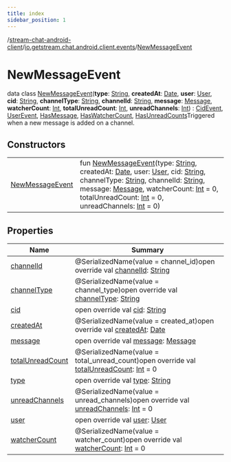 ```yaml
---
title: index
sidebar_position: 1
---
```

/[stream-chat-android-client](../../index.md)/[io.getstream.chat.android.client.events](../index.md)/[NewMessageEvent](index.md)  
  
  
  
# NewMessageEvent  
data class [NewMessageEvent](index.md)(**type**: [String](https://kotlinlang.org/api/latest/jvm/stdlib/kotlin/-string/index.html), **createdAt**: [Date](https://developer.android.com/reference/kotlin/java/util/Date.html), **user**: [User](../../io.getstream.chat.android.client.models/User/index.md), **cid**: [String](https://kotlinlang.org/api/latest/jvm/stdlib/kotlin/-string/index.html), **channelType**: [String](https://kotlinlang.org/api/latest/jvm/stdlib/kotlin/-string/index.html), **channelId**: [String](https://kotlinlang.org/api/latest/jvm/stdlib/kotlin/-string/index.html), **message**: [Message](../../io.getstream.chat.android.client.models/Message/index.md), **watcherCount**: [Int](https://kotlinlang.org/api/latest/jvm/stdlib/kotlin/-int/index.html), **totalUnreadCount**: [Int](https://kotlinlang.org/api/latest/jvm/stdlib/kotlin/-int/index.html), **unreadChannels**: [Int](https://kotlinlang.org/api/latest/jvm/stdlib/kotlin/-int/index.html)) : [CidEvent](../CidEvent/index.md), [UserEvent](../UserEvent/index.md), [HasMessage](../HasMessage/index.md), [HasWatcherCount](../HasWatcherCount/index.md), [HasUnreadCounts](../HasUnreadCounts/index.md)Triggered when a new message is added on a channel.  
  
## Constructors  
  
| | |
|---|---|
| <a name="io.getstream.chat.android.client.events/NewMessageEvent/NewMessageEvent/#kotlin.String#java.util.Date#io.getstream.chat.android.client.models.User#kotlin.String#kotlin.String#kotlin.String#io.getstream.chat.android.client.models.Message#kotlin.Int#kotlin.Int#kotlin.Int/PointingToDeclaration/"></a>[NewMessageEvent](NewMessageEvent.md)| <a name="io.getstream.chat.android.client.events/NewMessageEvent/NewMessageEvent/#kotlin.String#java.util.Date#io.getstream.chat.android.client.models.User#kotlin.String#kotlin.String#kotlin.String#io.getstream.chat.android.client.models.Message#kotlin.Int#kotlin.Int#kotlin.Int/PointingToDeclaration/"></a>fun [NewMessageEvent](NewMessageEvent.md)(type: [String](https://kotlinlang.org/api/latest/jvm/stdlib/kotlin/-string/index.html), createdAt: [Date](https://developer.android.com/reference/kotlin/java/util/Date.html), user: [User](../../io.getstream.chat.android.client.models/User/index.md), cid: [String](https://kotlinlang.org/api/latest/jvm/stdlib/kotlin/-string/index.html), channelType: [String](https://kotlinlang.org/api/latest/jvm/stdlib/kotlin/-string/index.html), channelId: [String](https://kotlinlang.org/api/latest/jvm/stdlib/kotlin/-string/index.html), message: [Message](../../io.getstream.chat.android.client.models/Message/index.md), watcherCount: [Int](https://kotlinlang.org/api/latest/jvm/stdlib/kotlin/-int/index.html) = 0, totalUnreadCount: [Int](https://kotlinlang.org/api/latest/jvm/stdlib/kotlin/-int/index.html) = 0, unreadChannels: [Int](https://kotlinlang.org/api/latest/jvm/stdlib/kotlin/-int/index.html) = 0)|
  
  
## Properties  
  
|  Name |  Summary | 
|---|---|
| <a name="io.getstream.chat.android.client.events/NewMessageEvent/channelId/#/PointingToDeclaration/"></a>[channelId](channelId.md)| <a name="io.getstream.chat.android.client.events/NewMessageEvent/channelId/#/PointingToDeclaration/"></a>@SerializedName(value = channel_id)open override val [channelId](channelId.md): [String](https://kotlinlang.org/api/latest/jvm/stdlib/kotlin/-string/index.html)|
| <a name="io.getstream.chat.android.client.events/NewMessageEvent/channelType/#/PointingToDeclaration/"></a>[channelType](channelType.md)| <a name="io.getstream.chat.android.client.events/NewMessageEvent/channelType/#/PointingToDeclaration/"></a>@SerializedName(value = channel_type)open override val [channelType](channelType.md): [String](https://kotlinlang.org/api/latest/jvm/stdlib/kotlin/-string/index.html)|
| <a name="io.getstream.chat.android.client.events/NewMessageEvent/cid/#/PointingToDeclaration/"></a>[cid](cid.md)| <a name="io.getstream.chat.android.client.events/NewMessageEvent/cid/#/PointingToDeclaration/"></a>open override val [cid](cid.md): [String](https://kotlinlang.org/api/latest/jvm/stdlib/kotlin/-string/index.html)|
| <a name="io.getstream.chat.android.client.events/NewMessageEvent/createdAt/#/PointingToDeclaration/"></a>[createdAt](createdAt.md)| <a name="io.getstream.chat.android.client.events/NewMessageEvent/createdAt/#/PointingToDeclaration/"></a>@SerializedName(value = created_at)open override val [createdAt](createdAt.md): [Date](https://developer.android.com/reference/kotlin/java/util/Date.html)|
| <a name="io.getstream.chat.android.client.events/NewMessageEvent/message/#/PointingToDeclaration/"></a>[message](message.md)| <a name="io.getstream.chat.android.client.events/NewMessageEvent/message/#/PointingToDeclaration/"></a>open override val [message](message.md): [Message](../../io.getstream.chat.android.client.models/Message/index.md)|
| <a name="io.getstream.chat.android.client.events/NewMessageEvent/totalUnreadCount/#/PointingToDeclaration/"></a>[totalUnreadCount](totalUnreadCount.md)| <a name="io.getstream.chat.android.client.events/NewMessageEvent/totalUnreadCount/#/PointingToDeclaration/"></a>@SerializedName(value = total_unread_count)open override val [totalUnreadCount](totalUnreadCount.md): [Int](https://kotlinlang.org/api/latest/jvm/stdlib/kotlin/-int/index.html) = 0|
| <a name="io.getstream.chat.android.client.events/NewMessageEvent/type/#/PointingToDeclaration/"></a>[type](type.md)| <a name="io.getstream.chat.android.client.events/NewMessageEvent/type/#/PointingToDeclaration/"></a>open override val [type](type.md): [String](https://kotlinlang.org/api/latest/jvm/stdlib/kotlin/-string/index.html)|
| <a name="io.getstream.chat.android.client.events/NewMessageEvent/unreadChannels/#/PointingToDeclaration/"></a>[unreadChannels](unreadChannels.md)| <a name="io.getstream.chat.android.client.events/NewMessageEvent/unreadChannels/#/PointingToDeclaration/"></a>@SerializedName(value = unread_channels)open override val [unreadChannels](unreadChannels.md): [Int](https://kotlinlang.org/api/latest/jvm/stdlib/kotlin/-int/index.html) = 0|
| <a name="io.getstream.chat.android.client.events/NewMessageEvent/user/#/PointingToDeclaration/"></a>[user](user.md)| <a name="io.getstream.chat.android.client.events/NewMessageEvent/user/#/PointingToDeclaration/"></a>open override val [user](user.md): [User](../../io.getstream.chat.android.client.models/User/index.md)|
| <a name="io.getstream.chat.android.client.events/NewMessageEvent/watcherCount/#/PointingToDeclaration/"></a>[watcherCount](watcherCount.md)| <a name="io.getstream.chat.android.client.events/NewMessageEvent/watcherCount/#/PointingToDeclaration/"></a>@SerializedName(value = watcher_count)open override val [watcherCount](watcherCount.md): [Int](https://kotlinlang.org/api/latest/jvm/stdlib/kotlin/-int/index.html) = 0|

